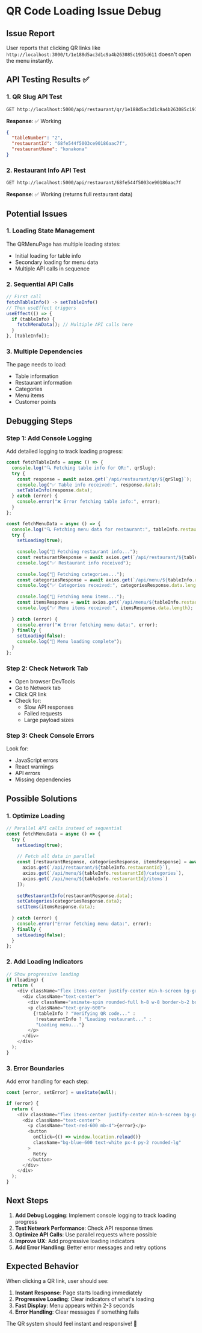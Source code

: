 # QR Code Loading Issue Debug

## Issue Report
User reports that clicking QR links like `http://localhost:3000/t/1e188d5ac3d1c9a4b263085c1935d611` doesn't open the menu instantly.

## API Testing Results ✅

### 1. QR Slug API Test
```bash
GET http://localhost:5000/api/restaurant/qr/1e188d5ac3d1c9a4b263085c1935d611
```
**Response**: ✅ Working
```json
{
  "tableNumber": "2",
  "restaurantId": "68fe544f5003ce90186aac7f", 
  "restaurantName": "konakona"
}
```

### 2. Restaurant Info API Test
```bash
GET http://localhost:5000/api/restaurant/68fe544f5003ce90186aac7f
```
**Response**: ✅ Working (returns full restaurant data)

## Potential Issues

### 1. **Loading State Management**
The QRMenuPage has multiple loading states:
- Initial loading for table info
- Secondary loading for menu data
- Multiple API calls in sequence

### 2. **Sequential API Calls**
```javascript
// First call
fetchTableInfo() -> setTableInfo()
// Then useEffect triggers
useEffect(() => {
  if (tableInfo) {
    fetchMenuData(); // Multiple API calls here
  }
}, [tableInfo]);
```

### 3. **Multiple Dependencies**
The page needs to load:
- Table information
- Restaurant information  
- Categories
- Menu items
- Customer points

## Debugging Steps

### Step 1: Add Console Logging
Add detailed logging to track loading progress:

```javascript
const fetchTableInfo = async () => {
  console.log("🔍 Fetching table info for QR:", qrSlug);
  try {
    const response = await axios.get(`/api/restaurant/qr/${qrSlug}`);
    console.log("✅ Table info received:", response.data);
    setTableInfo(response.data);
  } catch (error) {
    console.error("❌ Error fetching table info:", error);
  }
};

const fetchMenuData = async () => {
  console.log("🔍 Fetching menu data for restaurant:", tableInfo.restaurantId);
  try {
    setLoading(true);
    
    console.log("📡 Fetching restaurant info...");
    const restaurantResponse = await axios.get(`/api/restaurant/${tableInfo.restaurantId}`);
    console.log("✅ Restaurant info received");
    
    console.log("📡 Fetching categories...");
    const categoriesResponse = await axios.get(`/api/menu/${tableInfo.restaurantId}/categories`);
    console.log("✅ Categories received:", categoriesResponse.data.length);
    
    console.log("📡 Fetching menu items...");
    const itemsResponse = await axios.get(`/api/menu/${tableInfo.restaurantId}/items`);
    console.log("✅ Menu items received:", itemsResponse.data.length);
    
  } catch (error) {
    console.error("❌ Error fetching menu data:", error);
  } finally {
    setLoading(false);
    console.log("🏁 Menu loading complete");
  }
};
```

### Step 2: Check Network Tab
- Open browser DevTools
- Go to Network tab
- Click QR link
- Check for:
  - Slow API responses
  - Failed requests
  - Large payload sizes

### Step 3: Check Console Errors
Look for:
- JavaScript errors
- React warnings
- API errors
- Missing dependencies

## Possible Solutions

### 1. **Optimize Loading**
```javascript
// Parallel API calls instead of sequential
const fetchMenuData = async () => {
  try {
    setLoading(true);
    
    // Fetch all data in parallel
    const [restaurantResponse, categoriesResponse, itemsResponse] = await Promise.all([
      axios.get(`/api/restaurant/${tableInfo.restaurantId}`),
      axios.get(`/api/menu/${tableInfo.restaurantId}/categories`),
      axios.get(`/api/menu/${tableInfo.restaurantId}/items`)
    ]);
    
    setRestaurantInfo(restaurantResponse.data);
    setCategories(categoriesResponse.data);
    setItems(itemsResponse.data);
    
  } catch (error) {
    console.error("Error fetching menu data:", error);
  } finally {
    setLoading(false);
  }
};
```

### 2. **Add Loading Indicators**
```javascript
// Show progressive loading
if (loading) {
  return (
    <div className="flex items-center justify-center min-h-screen bg-gray-50">
      <div className="text-center">
        <div className="animate-spin rounded-full h-8 w-8 border-b-2 border-green-600 mx-auto mb-4"></div>
        <p className="text-gray-600">
          {!tableInfo ? "Verifying QR code..." : 
           !restaurantInfo ? "Loading restaurant..." :
           "Loading menu..."}
        </p>
      </div>
    </div>
  );
}
```

### 3. **Error Boundaries**
Add error handling for each step:
```javascript
const [error, setError] = useState(null);

if (error) {
  return (
    <div className="flex items-center justify-center min-h-screen bg-gray-50">
      <div className="text-center">
        <p className="text-red-600 mb-4">{error}</p>
        <button 
          onClick={() => window.location.reload()}
          className="bg-blue-600 text-white px-4 py-2 rounded-lg"
        >
          Retry
        </button>
      </div>
    </div>
  );
}
```

## Next Steps

1. **Add Debug Logging**: Implement console logging to track loading progress
2. **Test Network Performance**: Check API response times
3. **Optimize API Calls**: Use parallel requests where possible
4. **Improve UX**: Add progressive loading indicators
5. **Add Error Handling**: Better error messages and retry options

## Expected Behavior
When clicking a QR link, user should see:
1. **Instant Response**: Page starts loading immediately
2. **Progressive Loading**: Clear indicators of what's loading
3. **Fast Display**: Menu appears within 2-3 seconds
4. **Error Handling**: Clear messages if something fails

The QR system should feel instant and responsive! 🚀